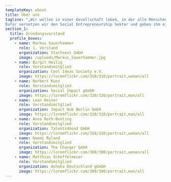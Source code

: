 ```yaml
---
templateKey: about
title: Über uns
tagline: "„Wir wollen in einer Gesellschaft leben, in der alle Menschen vom Fortschritt profitieren.
Dafür vernetzen wir den Social Entrepreneurship Sektor und geben ihm eine Stimme.“"
section_1:
  title: Gründungsvorstand
  profile_boxes:
    - name: Markus Sauerhammer
      role: 1. Vorstand
      organization: Startnext GmbH
      image: /uploads/Markus_Sauerhammer.jpg
    - name: Birgit Heilig
      role: Vorstandsmitglied
      organization: Cool Ideas Society e.V.
      image: https://loremflickr.com/310/310/portrait,woman/all
    - name: Norbert Kunz
      role: Vorstandsmitglied
      organization: Social Impact gGmbH
      image: https://loremflickr.com/320/320/portrait,man/all
    - name: Leon Reiner
      role: Vorstandsmitglied
      organization: Impact Hub Berlin GmbH
      image: https://loremflickr.com/310/310/portrait,man/all
    - name: Anna Roth-Bunting
      role: Vorstandsmitglied
      organization: Talents4Good GmbH
      image: https://loremflickr.com/320/320/portrait,woman/all
    - name: Naomi Ryland
      role: Vorstandsmitglied
      organization: The Changer GmbH
      image: https://loremflickr.com/300/300/portrait,woman/all
    - name: Matthias Scheffelmeier
      role: Vorstandsmitglied
      organization: Ashoka Deutschland gGmbH
      image: https://loremflickr.com/300/300/portrait,man/all
---
```

